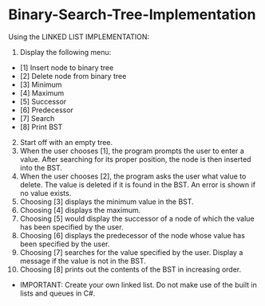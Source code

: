 # Binary-Search-Tree-Implementation

Using the LINKED LIST IMPLEMENTATION:
1.	Display the following menu:

* [1]	Insert node to binary tree
* [2]	Delete node from binary tree
* [3]	Minimum
* [4]	Maximum
* [5]	Successor
* [6]	Predecessor
* [7]	Search
* [8]	Print BST

2.	Start off with an empty tree.
3.	When the user chooses [1], the program prompts the user to enter a value. After searching for its proper position, the node is then inserted into the BST.
4.	When the user chooses [2], the program asks the user what value to delete. The value is deleted if it is found in the BST. An error is shown if no value exists.
5.	Choosing [3] displays the minimum value in the BST.
6.	Choosing [4] displays the maximum.
7.	Choosing [5] would display the successor of a node of which the value has been specified by the user.
8.	Choosing [6] displays the predecessor of the node whose value has been specified by the user.
9.	Choosing [7] searches for the value specified by the user. Display a message if the value is not in the BST.
10.	Choosing [8] prints out the contents of the BST in increasing order.


* IMPORTANT: Create your own linked list. Do not make use of the built in lists and queues in C#.
